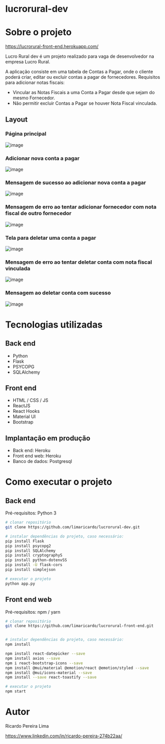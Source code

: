 # lucrorural-dev

# Sobre o projeto

https://lucrorural-front-end.herokuapp.com/

Lucro Rural dev é um projeto realizado para vaga de desenvolvedor na empresa Lucro Rural.

A aplicação consiste em uma tabela de Contas a Pagar, onde o cliente poderá criar, editar ou excluir contas a pagar de fornecedores. Requisitos para adicionar notas fiscais:
- Vincular as Notas Fiscais a uma Conta a Pagar desde que sejam do mesmo Fornecedor.
- Não permitir excluir Contas a Pagar se houver Nota Fiscal vinculada.

## Layout 
### Página principal
![image](https://user-images.githubusercontent.com/81928006/171308922-61779962-6278-4cbd-8cbe-c9d8c1916233.png)
### Adicionar nova conta a pagar
![image](https://user-images.githubusercontent.com/81928006/171309006-4bf6c61f-0ed8-4717-ac4e-60a617313501.png)
### Mensagem de sucesso ao adicionar nova conta a pagar
![image](https://user-images.githubusercontent.com/81928006/171309065-c9a58dac-864f-45fd-a7bc-fec2a7aeaec6.png)
### Mensagem de erro ao tentar adicionar fornecedor com nota fiscal de outro fornecedor
![image](https://user-images.githubusercontent.com/81928006/171309112-73269587-ecaa-4e37-bdd2-a1b487e63d13.png)
### Tela para deletar uma conta a pagar
![image](https://user-images.githubusercontent.com/81928006/171309186-e089add9-392a-419f-b5aa-e5cbe07f0301.png)
### Mensagem de erro ao tentar deletar conta com nota fiscal vinculada
![image](https://user-images.githubusercontent.com/81928006/171309211-7d5188a1-5fb4-41dd-8c9d-c9435a2575ea.png)
### Mensagem ao deletar conta com sucesso
![image](https://user-images.githubusercontent.com/81928006/171315571-1276a013-145e-42db-a6a2-754795d3f7f9.png)





# Tecnologias utilizadas
## Back end
- Python
- Flask
- PSYCOPG
- SQLAlchemy
## Front end
- HTML / CSS / JS
- ReactJS
- React Hooks
- Material UI
- Bootstrap
## Implantação em produção
- Back end: Heroku
- Front end web: Heroku
- Banco de dados: Postgresql

# Como executar o projeto

## Back end

Pré-requisitos: Python 3

```bash
# clonar repositório
git clone https://github.com/limaricardo/lucrorural-dev.git

# instalar dependências do projeto, caso necessário:
pip install Flask
pip install psycopg2
pip install SQLAlchemy
pip install cryptographyS
pip install python-dotenvSS
pip install -U flask-cors
pip install simplejson

# executar o projeto
python app.py
```

## Front end web
Pré-requisitos: npm / yarn

```bash
# clonar repositório
git clone https://github.com/limaricardo/lucrorural-front-end.git


# instalar dependências do projeto, caso necessário:
npm install

npm install react-datepicker --save
npm install axios --save
npm i react-bootstrap-icons --save
npm install @mui/material @emotion/react @emotion/styled --save
npm install @mui/icons-material --save
npm install --save react-toastify --save

# executar o projeto
npm start
```

# Autor

Ricardo Pereira Lima

https://www.linkedin.com/in/ricardo-pereira-274b22aa/
